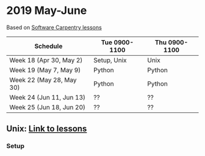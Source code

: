 # 2019 May-June

Based on [Software Carpentry lessons](https://software-carpentry.org/lessons/)

| Schedule                  | Tue 0900-1100 | Thu 0900-1100 |
| ------------------------- | ------------- |-------------- |
| Week 18 (Apr 30, May 2)   | Setup, Unix   | Unix          |
| Week 19 (May 7, May 9)    | Python        | Python        |
| Week 22 (May 28, May 30)  | Python        | Python        |
| Week 24 (Jun 11, Jun 13)  | ??            | ??            |
| Week 25 (Jun 18, Jun 20)  | ??            | ??            |

## Unix: [Link to lessons](http://swcarpentry.github.io/shell-novice/)
### Setup

